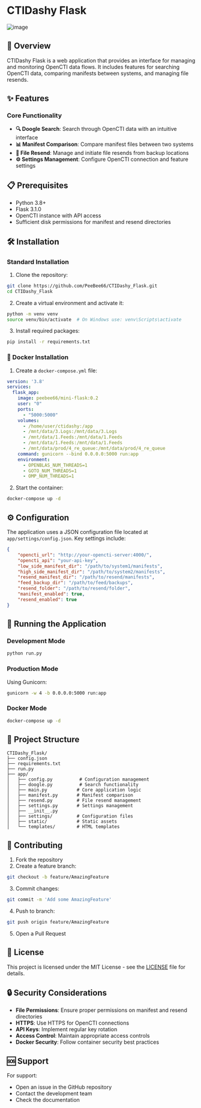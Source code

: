 # CTIDashy Flask
![image](https://github.com/user-attachments/assets/f115bdfd-c6ab-434a-9985-339043cdeb54)

## 🚀 Overview

CTIDashy Flask is a web application that provides an interface for managing and monitoring OpenCTI data flows. It includes features for searching OpenCTI data, comparing manifests between systems, and managing file resends.

## ✨ Features

### Core Functionality
- **🔍 Doogle Search**: Search through OpenCTI data with an intuitive interface
- **📊 Manifest Comparison**: Compare manifest files between two systems
- **🔄 File Resend**: Manage and initiate file resends from backup locations
- **⚙️ Settings Management**: Configure OpenCTI connection and feature settings

## 📋 Prerequisites

- Python 3.8+
- Flask 3.1.0
- OpenCTI instance with API access
- Sufficient disk permissions for manifest and resend directories

## 🛠️ Installation

### Standard Installation

1. Clone the repository:
```bash
git clone https://github.com/PeeBee66/CTIDashy_Flask.git
cd CTIDashy_Flask
```

2. Create a virtual environment and activate it:
```bash
python -m venv venv
source venv/bin/activate  # On Windows use: venv\Scripts\activate
```

3. Install required packages:
```bash
pip install -r requirements.txt
```

### 🐳 Docker Installation

1. Create a `docker-compose.yml` file:
```yaml
version: '3.8'
services:
  flask_app:
    image: peebee66/mini-flask:0.2
    user: "0"
    ports:
      - "5000:5000"
    volumes:
      - /home/user/ctidashy:/app
      - /mnt/data/3.Logs:/mnt/data/3.Logs
      - /mnt/data/1.Feeds:/mnt/data/1.Feeds
      - /mnt/data/1.Feeds:/mnt/data/1.Feeds
      - /mnt/data/prod/4_re_queue:/mnt/data/prod/4_re_queue
    command: gunicorn --bind 0.0.0.0:5000 run:app
    environment:
      - OPENBLAS_NUM_THREADS=1
      - GOTO_NUM_THREADS=1
      - OMP_NUM_THREADS=1
```

2. Start the container:
```bash
docker-compose up -d
```

## ⚙️ Configuration

The application uses a JSON configuration file located at `app/settings/config.json`. Key settings include:

```json
{
    "opencti_url": "http://your-opencti-server:4000/",
    "opencti_api": "your-api-key",
    "low_side_manifest_dir": "/path/to/system1/manifests",
    "high_side_manifest_dir": "/path/to/system2/manifests",
    "resend_manifest_dir": "/path/to/resend/manifests",
    "feed_backup_dir": "/path/to/feed/backups",
    "resend_folder": "/path/to/resend/folder",
    "manifest_enabled": true,
    "resend_enabled": true
}
```

## 🚀 Running the Application

### Development Mode
```bash
python run.py
```

### Production Mode
Using Gunicorn:
```bash
gunicorn -w 4 -b 0.0.0.0:5000 run:app
```

### Docker Mode
```bash
docker-compose up -d
```

## 📁 Project Structure

```
CTIDashy_Flask/
├── config.json
├── requirements.txt
├── run.py
├── app/
│   ├── config.py          # Configuration management
│   ├── doogle.py          # Search functionality
│   ├── main.py           # Core application logic
│   ├── manifest.py       # Manifest comparison
│   ├── resend.py         # File resend management
│   ├── settings.py       # Settings management
│   ├── __init__.py
│   ├── settings/         # Configuration files
│   ├── static/           # Static assets
│   └── templates/        # HTML templates
```

## 🤝 Contributing

1. Fork the repository
2. Create a feature branch:
```bash
git checkout -b feature/AmazingFeature
```
3. Commit changes:
```bash
git commit -m 'Add some AmazingFeature'
```
4. Push to branch:
```bash
git push origin feature/AmazingFeature
```
5. Open a Pull Request

## 📜 License

This project is licensed under the MIT License - see the [LICENSE](LICENSE) file for details.

## 🔒 Security Considerations

- **File Permissions**: Ensure proper permissions on manifest and resend directories
- **HTTPS**: Use HTTPS for OpenCTI connections
- **API Keys**: Implement regular key rotation
- **Access Control**: Maintain appropriate access controls
- **Docker Security**: Follow container security best practices

## 🆘 Support

For support:
- Open an issue in the GitHub repository
- Contact the development team
- Check the documentation

